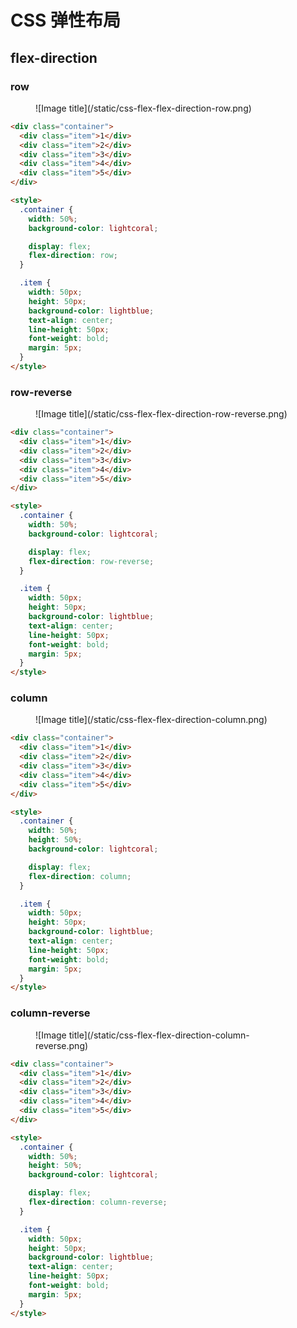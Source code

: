# CSS 弹性布局

## flex-direction

### row

<figure markdown>
![Image title](/static/css-flex-flex-direction-row.png)
</figure>

```html linenums="1" hl_lines="15"
<div class="container">
  <div class="item">1</div>
  <div class="item">2</div>
  <div class="item">3</div>
  <div class="item">4</div>
  <div class="item">5</div>
</div>

<style>
  .container {
    width: 50%;
    background-color: lightcoral;

    display: flex;
    flex-direction: row;
  }

  .item {
    width: 50px;
    height: 50px;
    background-color: lightblue;
    text-align: center;
    line-height: 50px;
    font-weight: bold;
    margin: 5px;
  }
</style>
```

### row-reverse

<figure markdown>
![Image title](/static/css-flex-flex-direction-row-reverse.png)
</figure>

```html linenums="1" hl_lines="15"
<div class="container">
  <div class="item">1</div>
  <div class="item">2</div>
  <div class="item">3</div>
  <div class="item">4</div>
  <div class="item">5</div>
</div>

<style>
  .container {
    width: 50%;
    background-color: lightcoral;

    display: flex;
    flex-direction: row-reverse;
  }

  .item {
    width: 50px;
    height: 50px;
    background-color: lightblue;
    text-align: center;
    line-height: 50px;
    font-weight: bold;
    margin: 5px;
  }
</style>
```

### column

<figure markdown>
![Image title](/static/css-flex-flex-direction-column.png)
</figure>

```html linenums="1" hl_lines="16"
<div class="container">
  <div class="item">1</div>
  <div class="item">2</div>
  <div class="item">3</div>
  <div class="item">4</div>
  <div class="item">5</div>
</div>

<style>
  .container {
    width: 50%;
    height: 50%;
    background-color: lightcoral;

    display: flex;
    flex-direction: column;
  }

  .item {
    width: 50px;
    height: 50px;
    background-color: lightblue;
    text-align: center;
    line-height: 50px;
    font-weight: bold;
    margin: 5px;
  }
</style>
```

### column-reverse

<figure markdown>
![Image title](/static/css-flex-flex-direction-column-reverse.png)
</figure>

```html linenums="1" hl_lines="16"
<div class="container">
  <div class="item">1</div>
  <div class="item">2</div>
  <div class="item">3</div>
  <div class="item">4</div>
  <div class="item">5</div>
</div>

<style>
  .container {
    width: 50%;
    height: 50%;
    background-color: lightcoral;

    display: flex;
    flex-direction: column-reverse;
  }

  .item {
    width: 50px;
    height: 50px;
    background-color: lightblue;
    text-align: center;
    line-height: 50px;
    font-weight: bold;
    margin: 5px;
  }
</style>
```